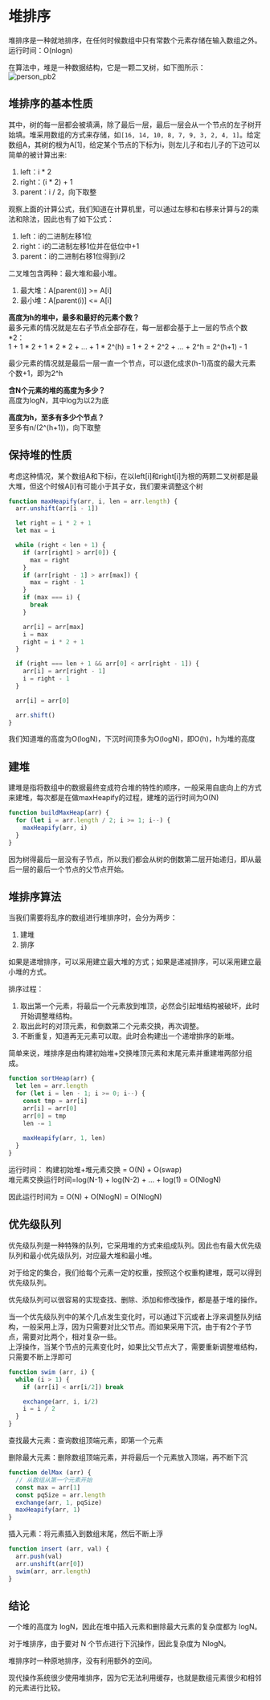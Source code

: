# 堆排序
堆排序是一种就地排序，在任何时候数组中只有常数个元素存储在输入数组之外。  
运行时间：O(nlogn)

在算法中，堆是一种数据结构，它是一颗二叉树，如下图所示：  
![person_pb2](../images/堆1.jpeg)

## 堆排序的基本性质
其中，树的每一层都会被填满，除了最后一层，最后一层会从一个节点的左子树开始填。堆采用数组的方式来存储，如`[16, 14, 10, 8, 7, 9, 3, 2, 4, 1]`。给定数组A，其树的根为A[1]，给定某个节点的下标为i，则左儿子和右儿子的下边可以简单的被计算出来:
1. left：i * 2
2. right：(i * 2) + 1
3. parent：i / 2，向下取整

观察上面的计算公式，我们知道在计算机里，可以通过左移和右移来计算与2的乘法和除法，因此也有了如下公式：
1. left：i的二进制左移1位
1. right：i的二进制左移1位并在低位中+1
1. parent：i的二进制右移1位得到i/2

二叉堆包含两种：最大堆和最小堆。
1. 最大堆：A[parent(i)] >= A[i]
1. 最小堆：A[parent(i)] <= A[i]

**高度为h的堆中，最多和最好的元素个数？**  
最多元素的情况就是左右子节点全部存在，每一层都会基于上一层的节点个数*2：  
1 + 1 * 2 + 1 * 2 * 2 + ... + 1 * 2^(h) = 1 + 2 + 2^2 + ... + 2^h = 2^(h+1) - 1

最少元素的情况就是最后一层一直一个节点，可以退化成求(h-1)高度的最大元素个数+1，即为2^h

**含N个元素的堆的高度为多少？**  
高度为logN，其中log为以2为底

**高度为h，至多有多少个节点？**  
至多有n/(2^(h+1))，向下取整

## 保持堆的性质
考虑这种情况，某个数组A和下标i，在以left[i]和right[i]为根的两颗二叉树都是最大堆，但这个时候A[i]有可能小于其子女，我们要来调整这个树

```javascript
function maxHeapify(arr, i, len = arr.length) {
  arr.unshift(arr[i - 1])

  let right = i * 2 + 1
  let max = i

  while (right < len + 1) {
    if (arr[right] > arr[0]) {
      max = right
    }
    if (arr[right - 1] > arr[max]) {
      max = right - 1
    }
    if (max === i) {
      break
    }

    arr[i] = arr[max]
    i = max
    right = i * 2 + 1
  }

  if (right === len + 1 && arr[0] < arr[right - 1]) {
    arr[i] = arr[right - 1]
    i = right - 1
  }

  arr[i] = arr[0]

  arr.shift()
}
```

我们知道堆的高度为O(logN)，下沉时间顶多为O(logN)，即O(h)，h为堆的高度

## 建堆
建堆是指将数组中的数据最终变成符合堆的特性的顺序，一般采用自底向上的方式来建堆，每次都是在做maxHeapify的过程，建堆的运行时间为O(N)
```javascript
function buildMaxHeap(arr) {
  for (let i = arr.length / 2; i >= 1; i--) {
    maxHeapify(arr, i)
  }
}
```
因为树得最后一层没有子节点，所以我们都会从树的倒数第二层开始递归，即从最后一层的最后一个节点的父节点开始。

## 堆排序算法
当我们需要将乱序的数组进行堆排序时，会分为两步：
1. 建堆
2. 排序

如果是递增排序，可以采用建立最大堆的方式；如果是递减排序，可以采用建立最小堆的方式。

排序过程：
1. 取出第一个元素，将最后一个元素放到堆顶，必然会引起堆结构被破坏，此时开始调整堆结构。
2. 取出此时的对顶元素，和倒数第二个元素交换，再次调整。
3. 不断重复，知道再无元素可以取。此时会构建出一个递增排序的新堆。

简单来说，堆排序是由构建初始堆+交换堆顶元素和末尾元素并重建堆两部分组成。

```javascript
function sortHeap(arr) {
  let len = arr.length
  for (let i = len - 1; i >= 0; i--) {
    const tmp = arr[i]
    arr[i] = arr[0]
    arr[0] = tmp
    len -= 1
    
    maxHeapify(arr, 1, len)
  }
}
```
运行时间：
构建初始堆+堆元素交换 = O(N) + O(swap)  
堆元素交换运行时间=log(N-1) + log(N-2) + ... + log(1) = O(NlogN)

因此运行时间为 = O(N) + O(NlogN) = O(NlogN)

## 优先级队列
优先级队列是一种特殊的队列，它采用堆的方式来组成队列。因此也有最大优先级队列和最小优先级队列，对应最大堆和最小堆。

对于给定的集合，我们给每个元素一定的权重，按照这个权重构建堆，既可以得到优先级队列。

优先级队列可以很容易的实现查找、删除、添加和修改操作，都是基于堆的操作。

当一个优先级队列中的某个几点发生变化时，可以通过下沉或者上浮来调整队列结构，一般采用上浮，因为只需要对比父节点。而如果采用下沉，由于有2个子节点，需要对比两个，相对复杂一些。  
上浮操作，当某个节点的元素变化时，如果比父节点大了，需要重新调整堆结构，只需要不断上浮即可
```javascript
function swim (arr, i) {
  while (i > 1) {
    if (arr[i] < arr[i/2]) break

    exchange(arr, i, i/2)
    i = i / 2
  }
}
```

查找最大元素：查询数组顶端元素，即第一个元素  

删除最大元素：删除数组顶端元素，并将最后一个元素放入顶端，再不断下沉
```javascript
function delMax (arr) {
  // 从数组从第一个元素开始
  const max = arr[1]
  const pqSize = arr.length
  exchange(arr, 1, pqSize)
  maxHeapify(arr, 1)
}
```

插入元素：将元素插入到数组末尾，然后不断上浮
```javascript
function insert (arr, val) {
  arr.push(val)
  arr.unshift(arr[0])
  swim(arr, arr.length)
}
```

## 结论
一个堆的高度为 logN，因此在堆中插入元素和删除最大元素的复杂度都为 logN。

对于堆排序，由于要对 N 个节点进行下沉操作，因此复杂度为 NlogN。

堆排序时一种原地排序，没有利用额外的空间。

现代操作系统很少使用堆排序，因为它无法利用缓存，也就是数组元素很少和相邻的元素进行比较。
